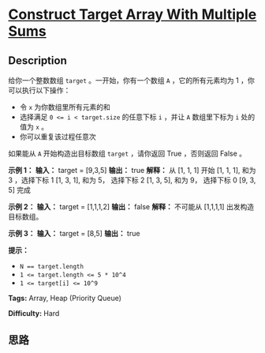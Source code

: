 # [Construct Target Array With Multiple Sums][title]

## Description

给你一个整数数组 `target` 。一开始，你有一个数组 `A` ，它的所有元素均为 1 ，你可以执行以下操作：

  * 令 `x` 为你数组里所有元素的和
  * 选择满足 `0 <= i < target.size` 的任意下标 `i` ，并让 `A` 数组里下标为 `i` 处的值为 `x` 。
  * 你可以重复该过程任意次

如果能从 `A` 开始构造出目标数组 `target` ，请你返回 True ，否则返回 False 。



**示例 1：**
            **输入：** target = [9,3,5]    **输出：** true    **解释：** 从 [1, 1, 1] 开始    [1, 1, 1], 和为 3 ，选择下标 1    [1, 3, 1], 和为 5， 选择下标 2    [1, 3, 5], 和为 9， 选择下标 0    [9, 3, 5] 完成    

**示例 2：**
            **输入：** target = [1,1,1,2]    **输出：** false    **解释：** 不可能从 [1,1,1,1] 出发构造目标数组。    

**示例 3：**
            **输入：** target = [8,5]    **输出：** true    



**提示：**

  * `N == target.length`
  * `1 <= target.length <= 5 * 10^4`
  * `1 <= target[i] <= 10^9`


**Tags:** Array, Heap (Priority Queue)

**Difficulty:** Hard

## 思路

[title]: https://leetcode-cn.com/problems/construct-target-array-with-multiple-sums
